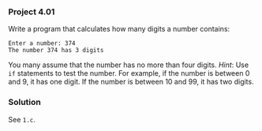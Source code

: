 ### Project 4.01
Write a program that calculates how many digits a number contains:

```
Enter a number: 374
The number 374 has 3 digits
```

You many assume that the number has no more than four digits. *Hint*: Use `if`
statements to test the number. For example, if the number is between 0 and 9, it
has one digit. If the number is between 10 and 99, it has two digits.

### Solution
See `1.c`.
